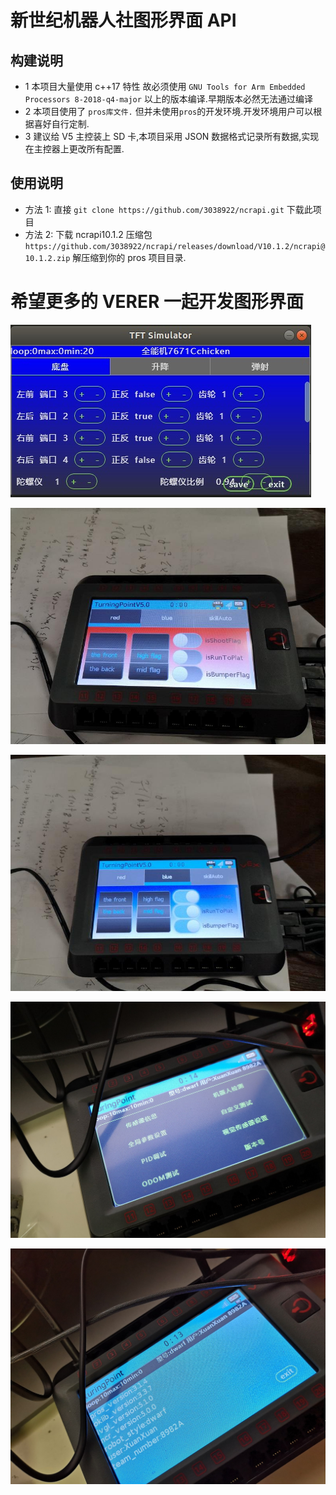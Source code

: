 # 新世纪机器人社图形界面 API

## 构建说明

- 1 本项目大量使用 c++17 特性 故必须使用 `GNU Tools for Arm Embedded Processors 8-2018-q4-major` 以上的版本编译.早期版本必然无法通过编译
- 2 本项目使用了 `pros库文件.` 但并未使用`pros`的开发环境.开发环境用户可以根据喜好自行定制.
- 3 建议给 V5 主控装上 SD 卡,本项目采用 JSON 数据格式记录所有数据,实现在主控器上更改所有配置.

## 使用说明

- 方法 1:
  直接 `git clone https://github.com/3038922/ncrapi.git` 下载此项目
- 方法 2:
  下载 ncrapi10.1.2 压缩包`https://github.com/3038922/ncrapi/releases/download/V10.1.2/ncrapi@10.1.2.zip`
  解压缩到你的 pros 项目目录.

# 希望更多的 VERER 一起开发图形界面

![cover5](https://github.com/3038922/ncrapi/blob/release9.0.0/pic/TIM%E5%9B%BE%E7%89%8720190219231717.jpg)

![cover1](https://github.com/3038922/ncrapi/blob/release9.0.0/pic/5bbda0227bef6_IMG_20181010_144029.jpg)

![cover2](https://github.com/3038922/ncrapi/blob/release9.0.0/pic/5bbda02298f5c_IMG_20181010_144111.jpg)

![cover3](https://github.com/3038922/ncrapi/blob/release9.0.0/pic/IMG_20181122_233957.jpg)

![cover4](https://github.com/3038922/ncrapi/blob/release9.0.0/pic/IMG_20181122_234111.jpg)
